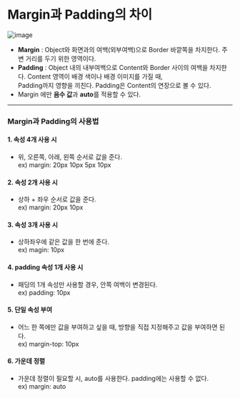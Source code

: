 # Margin과 Padding의 차이
![image](https://user-images.githubusercontent.com/99263360/190116754-db891f1e-cb27-4d24-b43e-9f3019d69301.png)
- **Margin** : Object와 화면과의 여백(외부여백)으로 Border 바깥쪽을 차지한다. 주변 거리를 두기 위한 영역이다.
- **Padding** : Object 내의 내부여백으로 Content와 Border 사이의 여백을 차지한다. Content 영역이 배경 색이나 배경 이미지를 가질 때,  
Padding까지 영향을 끼친다. Padding은 Content의 연장으로 볼 수 있다.
- Margin 에만 **음수 값**과 **auto**를 적용할 수 있다.

***

### Margin과 Padding의 사용법
#### 1. 속성 4개 사용 시
- 위, 오른쪽, 아래, 왼쪽 순서로 값을 준다.  
ex) margin: 20px 10px 5px 10px
#### 2. 속성 2개 사용 시
- 상하 + 좌우 순서로 값을 준다.  
ex) margin: 20px 10px
#### 3. 속성 3개 사용 시
- 상하좌우에 같은 값을 한 번에 준다.  
ex) magin: 10px
#### 4. padding 속성 1개 사용 시
- 패딩의 1개 속성만 사용할 경우, 안쪽 여백이 변경된다.  
ex) padding: 10px
#### 5. 단일 속성 부여
- 어느 한 쪽에만 값을 부여하고 싶을 때, 방향을 직접 지정해주고 값을 부여하면 된다.  
ex) margin-top: 10px
#### 6. 가운데 정렬
- 가운데 정렬이 필요할 시, auto를 사용한다. padding에는 사용할 수 없다.  
ex) margin: auto
